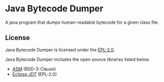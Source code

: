 # Java Bytecode Dumper
A java program that dumps human-readable bytecode for a given class file.

## License

Java Bytecode Dumper is licensed under the [EPL-2.0](LICENSE).

Java Bytecode Dumper includes the open source libraries listed below.

* [ASM](https://asm.ow2.io/) (BSD-3-Clause)
* [Eclipse JDT](https://www.eclipse.org/jdt/) (EPL-2.0)
